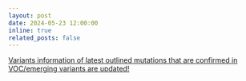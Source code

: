```yaml
---
layout: post
date: 2024-05-23 12:00:00
inline: true
related_posts: false
---
```


<a href="{{ '/Updates/' | relative_url }}" style="color: inherit;">Variants information of latest outlined mutations that are confirmed in VOC/emerging variants are updated! </a>

